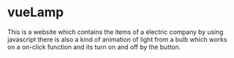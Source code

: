 # vueLamp
This is a website which contains the items of a electric company by using javascript there is also a kind of animation of light from a bulb which works on a on-click function and its turn on and off by the button.  
